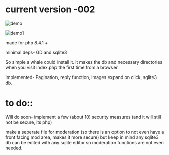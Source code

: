 
# current version -002

![demo](https://github.com/user-attachments/assets/0c217ccc-eb66-44ab-bac5-241a6da54dc0)




![demo1](https://github.com/user-attachments/assets/e7daba5c-2da3-4d54-8ee9-743c5b7ccdb1)







made for php 8.4.1 +

minimal deps- GD and sqlite3 

So simple a whale could install it. it makes the db and necessary directories when you visit index.php the first time from a browser. 

Implemented- 
Pagination, reply function, images expand on click, sqlite3 db. 




 # to do:: 

Will do soon- implement a few (about 10) security measures (and it will still not be secure, its php)

 
make a seperate file for moderation (so there is an option to not even have a front facing mod area, makes it more secure) but keep in mind any sqlite3 db can be edited with any sqlite editor so moderation functions are not even needed. 


